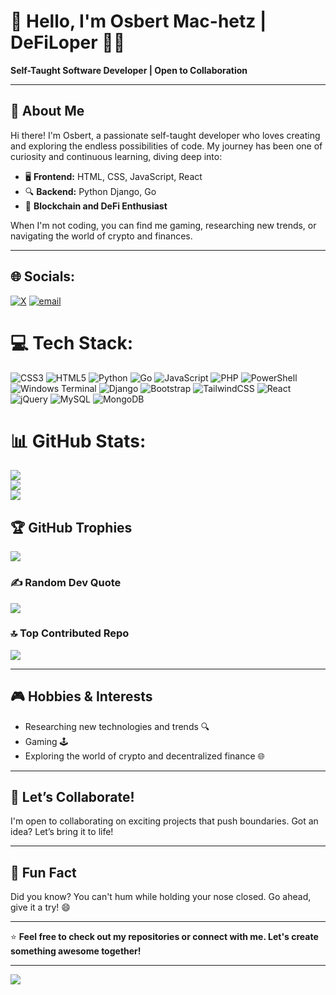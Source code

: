 # 👋 Hello, I'm Osbert Mac-hetz | DeFiLoper 👨‍💻

**Self-Taught Software Developer | Open to Collaboration**

---

## 🌟 About Me
Hi there! I'm Osbert, a passionate self-taught developer who loves creating and exploring the endless possibilities of code. My journey has been one of curiosity and continuous learning, diving deep into:

- 🖥️ **Frontend:** HTML, CSS, JavaScript, React  
- 🔍 **Backend:** Python Django, Go  
- 🔗 **Blockchain and DeFi Enthusiast**

When I'm not coding, you can find me gaming, researching new trends, or navigating the world of crypto and finances.

---

## 🌐 Socials:
[![X](https://img.shields.io/badge/X-black.svg?logo=X&logoColor=white)](https://x.com/__loper_) [![email](https://img.shields.io/badge/Email-D14836?logo=gmail&logoColor=white)](mailto:osbertmachetz003@gmail.com) 

# 💻 Tech Stack:
![CSS3](https://img.shields.io/badge/css3-%231572B6.svg?style=for-the-badge&logo=css3&logoColor=white) ![HTML5](https://img.shields.io/badge/html5-%23E34F26.svg?style=for-the-badge&logo=html5&logoColor=white) ![Python](https://img.shields.io/badge/python-3670A0?style=for-the-badge&logo=python&logoColor=ffdd54) ![Go](https://img.shields.io/badge/go-%2300ADD8.svg?style=for-the-badge&logo=go&logoColor=white) ![JavaScript](https://img.shields.io/badge/javascript-%23323330.svg?style=for-the-badge&logo=javascript&logoColor=%23F7DF1E) ![PHP](https://img.shields.io/badge/php-%23777BB4.svg?style=for-the-badge&logo=php&logoColor=white) ![PowerShell](https://img.shields.io/badge/PowerShell-%235391FE.svg?style=for-the-badge&logo=powershell&logoColor=white) ![Windows Terminal](https://img.shields.io/badge/Windows%20Terminal-%234D4D4D.svg?style=for-the-badge&logo=windows-terminal&logoColor=white) ![Django](https://img.shields.io/badge/django-%23092E20.svg?style=for-the-badge&logo=django&logoColor=white) ![Bootstrap](https://img.shields.io/badge/bootstrap-%238511FA.svg?style=for-the-badge&logo=bootstrap&logoColor=white) ![TailwindCSS](https://img.shields.io/badge/tailwindcss-%2338B2AC.svg?style=for-the-badge&logo=tailwind-css&logoColor=white) ![React](https://img.shields.io/badge/react-%2320232a.svg?style=for-the-badge&logo=react&logoColor=%2361DAFB) ![jQuery](https://img.shields.io/badge/jquery-%230769AD.svg?style=for-the-badge&logo=jquery&logoColor=white) ![MySQL](https://img.shields.io/badge/mysql-4479A1.svg?style=for-the-badge&logo=mysql&logoColor=white) ![MongoDB](https://img.shields.io/badge/MongoDB-%234ea94b.svg?style=for-the-badge&logo=mongodb&logoColor=white)
# 📊 GitHub Stats:
![](https://github-readme-stats.vercel.app/api?username=0x-cataFO&theme=dark&hide_border=false&include_all_commits=true&count_private=true)<br/>
![](https://nirzak-streak-stats.vercel.app/?user=0x-cataFO&theme=dark&hide_border=false)<br/>
![](https://github-readme-stats.vercel.app/api/top-langs/?username=0x-cataFO&theme=dark&hide_border=false&include_all_commits=true&count_private=true&layout=compact)

## 🏆 GitHub Trophies
![](https://github-profile-trophy.vercel.app/?username=0x-cataFO&theme=radical&no-frame=false&no-bg=true&margin-w=4)

### ✍️ Random Dev Quote
![](https://quotes-github-readme.vercel.app/api?type=horizontal&theme=radical)

### 🔝 Top Contributed Repo
![](https://github-contributor-stats.vercel.app/api?username=0x-cataFO&limit=5&theme=dark&combine_all_yearly_contributions=true)

---

## 🎮 Hobbies & Interests
- Researching new technologies and trends 🔍  
- Gaming 🕹️  
- Exploring the world of crypto and decentralized finance 🌐  

---

## 🤝 Let’s Collaborate!
I'm open to collaborating on exciting projects that push boundaries. Got an idea? Let’s bring it to life!  

---

## 🤔 Fun Fact
Did you know? You can't hum while holding your nose closed. Go ahead, give it a try! 😄

---

⭐️ **Feel free to check out my repositories or connect with me. Let's create something awesome together!**

---

[![](https://visitcount.itsvg.in/api?id=0x-cataFO&icon=0&color=0)](https://visitcount.itsvg.in)

<!-- Proudly created with GPRM ( https://gprm.itsvg.in ) -->
